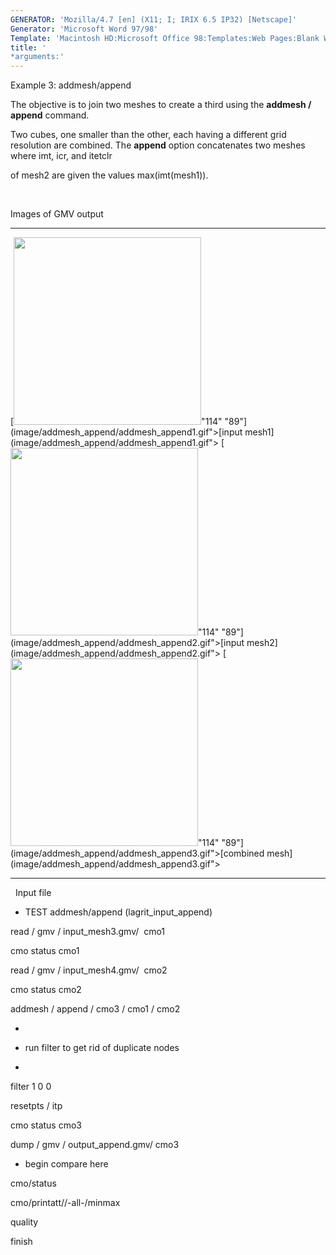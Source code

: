 ```yaml
---
GENERATOR: 'Mozilla/4.7 [en] (X11; I; IRIX 6.5 IP32) [Netscape]'
Generator: 'Microsoft Word 97/98'
Template: 'Macintosh HD:Microsoft Office 98:Templates:Web Pages:Blank Web Page'
title: '
*arguments:'
---
```


 Example 3: addmesh/append

 The objective is to join two meshes to create a third using the
 **addmesh / append** command.

 Two cubes, one smaller than the other, each having a different grid
 resolution are combined. The **append** option concatenates two meshes
 where imt, icr, and itetclr

 of mesh2 are given the values max(imt(mesh1)).

  

 Images of GMV output
   -------------------------------------------------------------------------------------------------------------------------------------------------------------------------------- ------------------------------------------------------------------------------------------------------------------------------------------------------------------------------
   [<img height="300" width="300" src="https://lanl.github.io/LaGriT/assets/images/addmesh_append/addmesh_append1_tn.gif">"114" "89"](image/addmesh_append/addmesh_append1.gif">[input mesh1](image/addmesh_append/addmesh_append1.gif">     [<img height="300" width="300" src="https://lanl.github.io/LaGriT/assets/images/addmesh_append/addmesh_append2_tn.gif">"114" "89"](image/addmesh_append/addmesh_append2.gif">[input mesh2](image/addmesh_append/addmesh_append2.gif">
   [<img height="300" width="300" src="https://lanl.github.io/LaGriT/assets/images/addmesh_append/addmesh_append3_tn.gif">"114" "89"](image/addmesh_append/addmesh_append3.gif">[combined mesh](image/addmesh_append/addmesh_append3.gif">   
   -------------------------------------------------------------------------------------------------------------------------------------------------------------------------------- ------------------------------------------------------------------------------------------------------------------------------------------------------------------------------

 

  
 Input file

 
* TEST addmesh/append (lagrit\_input\_append)

 read / gmv / input\_mesh3.gmv/  cmo1

 cmo status cmo1

 read / gmv / input\_mesh4.gmv/  cmo2

 cmo status cmo2

 addmesh / append / cmo3 / cmo1 / cmo2

 
*

 
* run filter to get rid of duplicate nodes

 
*

 filter 1 0 0

 resetpts / itp

 cmo status cmo3

 dump / gmv / output\_append.gmv/ cmo3

 
* begin compare here

 cmo/status

 cmo/printatt//-all-/minmax

 quality

 finish

  


